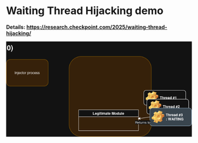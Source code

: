 # Waiting Thread Hijacking demo

**Details: https://research.checkpoint.com/2025/waiting-thread-hijacking/**

![](img/animation.gif)
